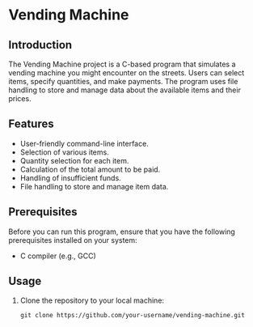 # Vending Machine

## Introduction
The Vending Machine project is a C-based program that simulates a vending machine you might encounter on the streets. Users can select items, specify quantities, and make payments. The program uses file handling to store and manage data about the available items and their prices.

## Features
- User-friendly command-line interface.
- Selection of various items.
- Quantity selection for each item.
- Calculation of the total amount to be paid.
- Handling of insufficient funds.
- File handling to store and manage item data.

## Prerequisites
Before you can run this program, ensure that you have the following prerequisites installed on your system:
- C compiler (e.g., GCC)

## Usage
1. Clone the repository to your local machine:
   ```shell
   git clone https://github.com/your-username/vending-machine.git


